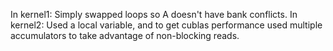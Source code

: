 In kernel1: Simply swapped loops so A doesn't have bank conflicts.
In kernel2: Used a local variable, and to get cublas performance used multiple accumulators to take advantage of non-blocking reads.
